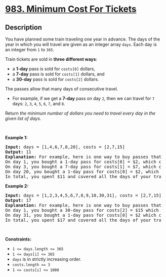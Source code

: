 
<!-- problem:start -->

# [983. Minimum Cost For Tickets](https://leetcode.com/problems/minimum-cost-for-tickets)

## Description

<!-- description:start -->

<p>You have planned some train traveling one year in advance. The days of the year in which you will travel are given as an integer array <code>days</code>. Each day is an integer from <code>1</code> to <code>365</code>.</p>

<p>Train tickets are sold in <strong>three different ways</strong>:</p>

<ul>
	<li>a <strong>1-day</strong> pass is sold for <code>costs[0]</code> dollars,</li>
	<li>a <strong>7-day</strong> pass is sold for <code>costs[1]</code> dollars, and</li>
	<li>a <strong>30-day</strong> pass is sold for <code>costs[2]</code> dollars.</li>
</ul>

<p>The passes allow that many days of consecutive travel.</p>

<ul>
	<li>For example, if we get a <strong>7-day</strong> pass on day <code>2</code>, then we can travel for <code>7</code> days: <code>2</code>, <code>3</code>, <code>4</code>, <code>5</code>, <code>6</code>, <code>7</code>, and <code>8</code>.</li>
</ul>

<p>Return <em>the minimum number of dollars you need to travel every day in the given list of days</em>.</p>

<p>&nbsp;</p>
<p><strong class="example">Example 1:</strong></p>

<pre>
<strong>Input:</strong> days = [1,4,6,7,8,20], costs = [2,7,15]
<strong>Output:</strong> 11
<strong>Explanation:</strong> For example, here is one way to buy passes that lets you travel your travel plan:
On day 1, you bought a 1-day pass for costs[0] = $2, which covered day 1.
On day 3, you bought a 7-day pass for costs[1] = $7, which covered days 3, 4, ..., 9.
On day 20, you bought a 1-day pass for costs[0] = $2, which covered day 20.
In total, you spent $11 and covered all the days of your travel.
</pre>

<p><strong class="example">Example 2:</strong></p>

<pre>
<strong>Input:</strong> days = [1,2,3,4,5,6,7,8,9,10,30,31], costs = [2,7,15]
<strong>Output:</strong> 17
<strong>Explanation:</strong> For example, here is one way to buy passes that lets you travel your travel plan:
On day 1, you bought a 30-day pass for costs[2] = $15 which covered days 1, 2, ..., 30.
On day 31, you bought a 1-day pass for costs[0] = $2 which covered day 31.
In total, you spent $17 and covered all the days of your travel.
</pre>

<p>&nbsp;</p>
<p><strong>Constraints:</strong></p>

<ul>
	<li><code>1 &lt;= days.length &lt;= 365</code></li>
	<li><code>1 &lt;= days[i] &lt;= 365</code></li>
	<li><code>days</code> is in strictly increasing order.</li>
	<li><code>costs.length == 3</code></li>
	<li><code>1 &lt;= costs[i] &lt;= 1000</code></li>
</ul>

<!-- description:end -->
